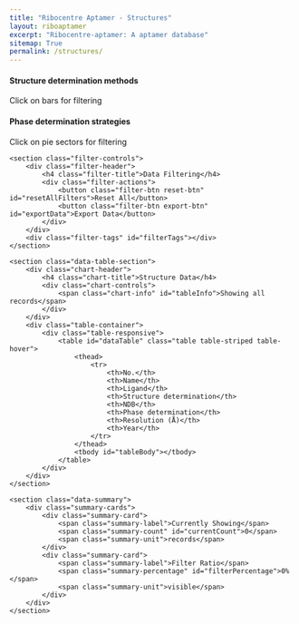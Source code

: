 ```yaml
---
title: "Ribocentre Aptamer - Structures"
layout: riboaptamer
excerpt: "Ribocentre-aptamer: A aptamer database"
sitemap: True
permalink: /structures/
---
```


<link rel="stylesheet" href="/css/dashboard.css">
<script>
  window.DASHBOARD_CONFIG = {
    baseurl: '{{ site.baseurl }}',
    dataPath: '{{ site.baseurl }}/apidata/structures_merged.json'
  };
</script>

<div class="amir-container">
    <div class="chart-container">
        <div class="chart-wrapper">
            <div class="chart-header">
                <h4 class="chart-title">Structure determination methods</h4>
                <div class="chart-controls">
                    <span class="chart-info">Click on bars for filtering</span>
                </div>
            </div>
            <div class="chart-content">
                <div id="yearChart" class="amir-chart"></div>
            </div>
        </div>
        <div class="chart-wrapper">
            <div class="chart-header">
                <h4 class="chart-title">Phase determination strategies</h4>
                <div class="chart-controls">
                    <span class="chart-info">Click on pie sectors for filtering</span>
                </div>
            </div>
            <div class="chart-content">
                <div id="ligandChart" class="amir-chart"></div>
            </div>
        </div>
    </div>

    <section class="filter-controls">
        <div class="filter-header">
            <h4 class="filter-title">Data Filtering</h4>
            <div class="filter-actions">
                <button class="filter-btn reset-btn" id="resetAllFilters">Reset All</button>
                <button class="filter-btn export-btn" id="exportData">Export Data</button>
            </div>
        </div>
        <div class="filter-tags" id="filterTags"></div>
    </section>

    <section class="data-table-section">
        <div class="chart-header">
            <h4 class="chart-title">Structure Data</h4>
            <div class="chart-controls">
                <span class="chart-info" id="tableInfo">Showing all records</span>
            </div>
        </div>
        <div class="table-container">
            <div class="table-responsive">
                <table id="dataTable" class="table table-striped table-hover">
                    <thead>
                        <tr>
                            <th>No.</th>
                            <th>Name</th>
                            <th>Ligand</th>
                            <th>Structure determination</th>
                            <th>NDB</th>
                            <th>Phase determination</th>
                            <th>Resolution (Å)</th>
                            <th>Year</th>
                        </tr>
                    </thead>
                    <tbody id="tableBody"></tbody>
                </table>
            </div>
        </div>
    </section>

    <section class="data-summary">
        <div class="summary-cards">
            <div class="summary-card">
                <span class="summary-label">Currently Showing</span>
                <span class="summary-count" id="currentCount">0</span>
                <span class="summary-unit">records</span>
            </div>
            <div class="summary-card">
                <span class="summary-label">Filter Ratio</span>
                <span class="summary-percentage" id="filterPercentage">0%</span>
                <span class="summary-unit">visible</span>
            </div>
        </div>
    </section>
</div>

<div class="amir-tooltip" id="amirTooltip">
    <div class="tooltip-content"></div>
    <div class="tooltip-arrow"></div>
</div>

<script src="https://cdn.plot.ly/plotly-latest.min.js"></script>
<script src="{{ site.baseurl }}/js/dashboard-config.js"></script>
<script src="{{ site.baseurl }}/js/dashboard-main.js"></script>
<script src="{{ site.baseurl }}/js/dashboard-structures.js"></script>
